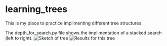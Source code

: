 # learning_trees

This is my place to practice implimenting different tree structures.

The depth_for_search.py file shows the implimentation of a stacked search (left to right).
![Sketch of tree](https://raw.github.com/vzhz/learning_trees/depth_for_search.png)
![Results for this tree](https://raw.github.com/vzhz/learning_trees/results_depth_for_search.png)
